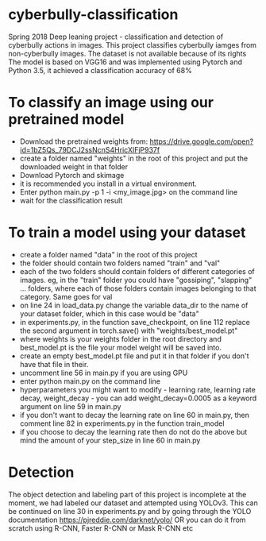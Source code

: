 # cyberbully-classification
Spring 2018 Deep leaning project - classification and detection of cyberbully actions in images.
This project classifies cyberbully iamges from non-cyberbully images. The dataset is not available because of its rights
The model is based on VGG16 and was implemented using Pytorch and Python 3.5, it achieved a classification accuracy of 68%

# To classify an image using our pretrained model
 - Download the pretrained weights from: https://drive.google.com/open?id=1bZ5Qs_79DCJ2ssNcnS4HricXIFjP937f
 - create a folder named "weights" in the root of this project and put the downloaded weight in that folder
 - Download Pytorch and skimage
 - it is recommended you install in a virtual environment. 
 - Enter python main.py -p 1 -i <my_image.jpg> on the command line
 - wait for the classification result
 
# To train a model using your dataset
 - create a folder named "data" in the root of this project
 - the folder should contain two folders named "train" and "val"
 - each of the two folders should contain folders of different categories of images. eg, in the "train" folder 
 you could have "gossiping", "slapping" ... folders, where each of those folders contain images belonging to that category. Same goes for val
 - on line 24 in load_data.py change the variable data_dir to the name of your dataset folder, which in this case would be "data"
 - in experiments.py, in the function save_checkpoint, on line 112 replace the second argument in torch.save() with "weights/best_model.pt"
 - where weights is your weights folder in the root directory and best_model.pt is the file your model weight will be saved into. 
 - create an empty best_model.pt file and put it in that folder if you don't have that file in their. 
 - uncomment line 56 in main.py if you are using GPU 
 - enter python main.py on the command line
 - hyperparameters you might want to modify - learning rate, learning rate decay, weight_decay - you can add weight_decay=0.0005 as a keyword argument on line 59 in main.py
 - if you don't want to decay the learning rate on line 60 in main.py, then comment line 82 in experiments.py in the function train_model
 - if you choose to decay the learning rate then do not do the above but mind the amount of your step_size in line 60 in main.py

# Detection
The object detection and labeling part of this project is incomplete at the moment, we had labeled our dataset and attempted using YOLOv3. This can be continued on line 30 in experiments.py and by going through the YOLO documentation https://pjreddie.com/darknet/yolo/
OR you can do it from scratch using R-CNN, Faster R-CNN or Mask R-CNN etc
